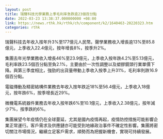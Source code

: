 ```yaml
---
layout: post
title: 瑞聲科技光學業務上季毛利率急跌逾23個百分點
date: 2022-03-23 13:38:37.000000000 +08:00
link: https://news.rthk.hk/rthk/ch/component/k2/1640463-20220323.htm
categories: rthk
---
```


瑞聲科技去年收入按年升3%至177億元人民幣。聲學業務收入增長逾13%至85.8億元，上季收入22.4億元，按年增長8%，按季升2%。

集團去年光學業務收入增長46%至23.9億元，上季收入按年跌4.2%至5.13億元，毛利率跌23.5個百分點至負2.1%，主要由於一次性調整以及塑膠鏡頭行業單價下降。與第三季度相比，強勁的出貨量帶動上季收入按季上升31%，毛利率則跌16.9個百分點。

電磁傳動及精密結構件業務去年收入按年跌近18%至56.4億元，上季收入18億元，按年跌6%，按季增長近29%。

微機電系統器件業務去年收入按年跌6%至10.1億元，上季收入2.38億元，按年減少7%，按季跌約6%。

集團展望今年疫情仍在全球蔓延，尤其是國內疫情再起，疫情防控措施可能影響企業正常運行。客戶需求及供應鏈亦可能受到地緣政治事件不確定性影響。集團將密切關注市場情況，繼續立足客戶需求，順勢而為把握新機會，實現可持續發展。
